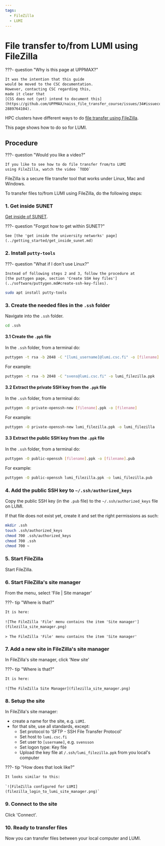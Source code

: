 ```yaml
---
tags:
  - FileZilla
  - LUMI
---
```


# File transfer to/from LUMI using FileZilla

???- question "Why is this page at UPPMAX?"

    It was the intention that this guide
    would be moved to the CSC documentation.
    However, contacting CSC regarding this,
    made it clear that
    [CSS does not (yet) intend to document this](https://github.com/UPPMAX/naiss_file_transfer_course/issues/34#issuecomment-2889764104).

HPC clusters have different ways to do
[file transfer using FileZilla](file_transfer_using_filezilla.md).

This page shows how to do so for LUMI.

## Procedure

???- question "Would you like a video?"

    If you like to see how to do file transfer from/to LUMI
    using FileZilla, watch the video `TODO`

FileZilla is a secure file transfer tool that works under Linux, Mac and Windows.

To transfer files to/from LUMI using FileZilla, do
the following steps:

### 1. Get inside SUNET

[Get inside of SUNET](../getting_started/get_inside_sunet.md).

???- question "Forgot how to get within SUNET?"

    See [the 'get inside the university networks' page](../getting_started/get_inside_sunet.md)

### 2. Install `putty-tools`

???- question "What if I don't use Linux?"

    Instead of following steps 2 and 3, follow the procedure at
    [the puttygen page, section 'Create SSH key files'](../software/puttygen.md#create-ssh-key-files).


```bash
sudo apt install putty-tools
```

### 3. Create the needed files in the `.ssh` folder

Navigate into the `.ssh` folder.

```bash
cd .ssh
```

#### 3.1 Create the `.ppk` file

In the `.ssh` folder, from a terminal do:

```bash
puttygen -t rsa -b 2048 -C "[lumi_username]@lumi.csc.fi" -o [filename].ppk
```

For example:

```bash
puttygen -t rsa -b 2048 -C "svens@lumi.csc.fi" -o lumi_filezilla.ppk
```

#### 3.2 Extract the private SSH key from the `.ppk` file

In the `.ssh` folder, from a terminal do:

```bash
puttygen -O private-openssh-new [filename].ppk -o [filename]
```

For example:

```bash
puttygen -O private-openssh-new lumi_filezilla.ppk -o lumi_filezilla
```

#### 3.3 Extract the public SSH key from the `.ppk` file

In the `.ssh` folder, from a terminal do:

```bash
puttygen -O public-openssh [filename].ppk -o [filename].pub
```

For example:

```bash
puttygen -O public-openssh lumi_filezilla.ppk -o lumi_filezilla.pub
```

### 4. Add the public SSH key to `~/.ssh/authorized_keys`

Copy the public SSH key (in the `.pub` file)
to the `~/.ssh/authorized_keys` file on LUMI.

If that file does not exist yet, create it and set the right
permissions as such:

```bash
mkdir .ssh
touch .ssh/authorized_keys
chmod 700 .ssh/authorized_keys
chmod 700 .ssh
chmod 700 ~
```

### 5. Start FileZilla

Start FileZilla.

### 6. Start FileZilla's site manager

From the menu, select 'File | Site manager'

???- tip "Where is that?"

    It is here:

    ![The FileZilla 'File' menu contains the item 'Site manager'](filezilla_site_manager.png)

    > The FileZilla 'File' menu contains the item 'Site manager'

### 7. Add a new site in FileZilla's site manager

In FileZilla's site manager, click 'New site'

???- tip "Where is that?"

    It is here:

    ![The FileZilla Site Manager](filezilla_site_manager.png)

### 8. Setup the site

In FileZilla's site manager:

- create a name for the site, e.g. `LUMI`.
- for that site, use all standards, except:
    - Set protocol to 'SFTP - SSH File Transfer Protocol'
    - Set host to `lumi.csc.fi`
    - Set user to `[username]`, e.g. `svensson`
    - Set logon type: Key file
    - Upload the key file at `/.ssh/lumi_filezilla.ppk`
      from you local's computer

???- tip "How does that look like?"

    It looks similar to this:

    `![FileZilla configured for LUMI](filezilla_login_to_lumi_site_manager.png)`

### 9. Connect to the site

Click 'Connect'.

### 10. Ready to transfer files

Now you can transfer files between your local computer and LUMI.
